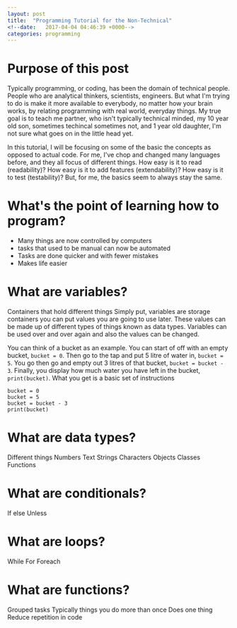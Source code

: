 ```yaml
---
layout: post
title:  "Programming Tutorial for the Non-Technical"
<!--date:   2017-04-04 04:46:39 +0000-->
categories: programming
---
```

# Purpose of this post
Typically programming, or coding, has been the domain of technical people. People who are analytical thinkers, scientists, engineers. But what I'm trying to do is make it more available to everybody, no matter how your brain works, by relating programming with real world, everyday things. My true goal is to teach me partner, who isn't typically technical minded, my 10 year old son, sometimes techincal sometimes not, and 1 year old daughter, I'm not sure what goes on in the little head yet.

In this tutorial, I will be focusing on some of the basic the concepts as opposed to actual code. For me, I've chop and changed many languages before, and they all focus of different things. How easy is it to read (readability)? How easy is it to add features (extendability)? How easy is it to test (testability)? But, for me, the basics seem to always stay the same.

# What's the point of learning how to program?
- Many things are now controlled by computers 
- tasks that used to be manual can now be automated
- Tasks are done quicker and with fewer mistakes
- Makes life easier

# What are variables?
Containers that hold different things
Simply put, variables are storage containers you can put values you are going to use later. These values can be made up of different types of things known as data types. Variables can be used over and over again and also the values can be changed.

You can think of a bucket as an example. You can start of off with an empty bucket, `bucket = 0`. Then go to the tap and put 5 litre of water in, `bucket = 5`. You go then go and empty out 3 litres of that bucket, `bucket = bucket - 3`. Finally, you display how much water you have left in the bucket, `print(bucket)`. What you get is a basic set of instructions

```
bucket = 0
bucket = 5
bucket = bucket - 3
print(bucket)
```

# What are data types?
Different things
Numbers
Text
Strings
Characters
Objects
Classes
Functions

# What are conditionals?
If else
Unless
# What are loops?
While
For
Foreach
# What are functions?
Grouped tasks
Typically things you do more than once
Does one thing
Reduce repetition in code

